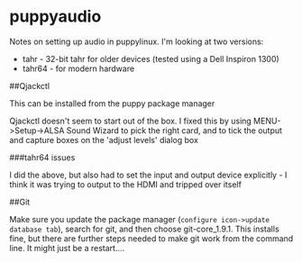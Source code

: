 # puppyaudio

Notes on setting up audio in puppylinux. I'm looking at two versions:

- tahr - 32-bit tahr for older devices (tested using a Dell Inspiron 1300)
- tahr64 - for modern hardware

##Qjackctl

This can be installed from the puppy package manager

Qjackctl doesn't seem to start out of the box. I fixed this by using MENU->Setup->ALSA Sound Wizard to pick the right card, and to 
tick the output and capture boxes on the 'adjust levels' dialog box

###tahr64 issues

I did the above, but also had to set the input and output device explicitly - I think it was trying to output to the HDMI and tripped over itself


##Git

Make sure you update the package manager (```configure icon->update database tab```), search for git, and then choose git-core_1.9.1. This installs fine, but there are further steps needed to make git work from the command line. It might just be a restart....
